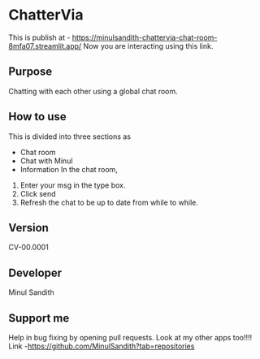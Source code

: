 # ChatterVia


This is publish at - <https://minulsandith-chattervia-chat-room-8mfa07.streamlit.app/>
Now you are interacting using this link.
## Purpose
Chatting with each other using a global chat room.
## How to use
This is divided into three sections as
- Chat room
- Chat with Minul
- Information
In the chat room,
1.  Enter your msg in the type box.
2.  Click send
3.  Refresh the chat to be up to date from while to while.
## Version
CV-00.0001
## Developer
Minul Sandith 
## Support me
Help in bug fixing by opening pull requests.
Look at my other apps too!!!!
Link -<https://github.com/MinulSandith?tab=repositories>
